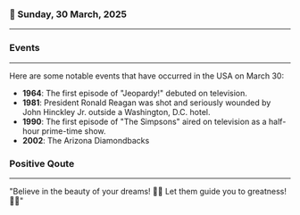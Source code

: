 ### 📅 Sunday, 30 March, 2025
------
### Events
------
Here are some notable events that have occurred in the USA on March 30:

- **1964**: The first episode of "Jeopardy!" debuted on television.
- **1981**: President Ronald Reagan was shot and seriously wounded by John Hinckley Jr. outside a Washington, D.C. hotel.
- **1990**: The first episode of "The Simpsons" aired on television as a half-hour prime-time show.
- **2002**: The Arizona Diamondbacks
### Positive Qoute
------
"Believe in the beauty of your dreams! 🌟✨ Let them guide you to greatness! 💫💖"
